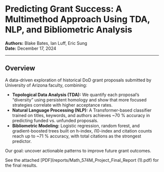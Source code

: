 # Predicting Grant Success: A Multimethod Approach Using TDA, NLP, and Bibliometric Analysis

**Authors:** Blake Bates, Ian Luff, Eric Sung  
**Date:** December 17, 2024  

---

## Overview

A data-driven exploration of historical DoD grant proposals submitted by University of Arizona faculty, combining:

- **Topological Data Analysis (TDA):** We quantify each proposal’s “diversity” using persistent homology and show that more focused strategies correlate with higher acceptance rates.
- **Natural Language Processing (NLP):**  A Transformer-based classifier trained on titles, keywords, and authors achieves ~70 % accuracy in predicting funded vs. unfunded proposals.
- **Bibliometric Modeling:** Logistic regression, random forest, and gradient-boosted trees built on h-index, i10-index and citation counts reach up to ~71 % accuracy, with total citations as the strongest predictor.

Our goal: uncover actionable patterns to improve future grant outcomes.

See the attached [PDF](reports/Math_574M_Project_Final_Report (1).pdf) for the final results.